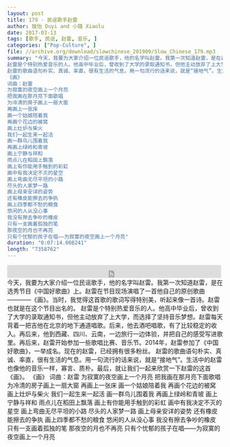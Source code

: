 ```yaml
---
layout: post
title: 179 - 民谣歌手赵雷
author: 独怡 Duyi and 小璐 Xiaolu
date: 2017-03-13
tags: [歌手, 民谣, 赵雷, 音乐, ]
categories: ["Pop-Culture", ]
file: //archive.org/download/slowchinese_201909/Slow_Chinese_179.mp3
summary: "今天，我要为大家介绍一位民谣歌手，他的名字叫赵雷。我第一次知道赵雷，是在选秀节目《中国好歌曲》上。赵雷在节目现场演唱了一首他自己的原创歌曲————《画》。当时，我觉得这首歌的歌词写得特别美，听起来像一首诗。赵雷也就是在这个节目出名的。
赵雷是个特别热爱音乐的人。他高中毕业后，曾收到了大学的录取通知书，但他主动放弃了上大学，而选择了坚持音乐梦想。赵雷每天背着一把吉他在北京的地下通道唱歌。后来，他去酒吧唱歌，有了比较稳定的收入。再后来，他到西藏、四川、云南，一边旅行一边体验，并把自己的感受写进歌里。再后来，赵雷开始参加一些歌唱比赛、音乐节。2014年，赵雷参加了《中国好歌曲》，一举成名。现在的赵雷，已经拥有很多粉丝。
赵雷的歌曲语句朴实、真诚、率直，很有生活的气息。用一句流行的话来说，就是“接地气”。生活中的赵雷也像他的音乐一样，寡言、质朴。最后，就让我们一起来欣赏一下赵雷的这首《画》。
《画》
词曲：赵雷
为寂寞的夜空画上一个月亮
把我画在那月亮下面歌唱
为冷清的房子画上一扇大窗
再画上一张床
画一个姑娘陪着我
再画个花边的被窝
画上灶炉与柴火
我们一起生来一起活
画一群鸟儿围着我
再画上绿岭和青坡
画上宁静与祥和
雨点儿在稻田上飘落
画上有你能用手触到的彩虹
画中有我决定不灭的星空
画上弯曲无尽平坦的小路
尽头的人家梦一路
画上母亲安详的姿势
还有橡皮能擦去的争执
画上四季都不愁的粮食
悠闲的人从没心事
我没有擦去争吵的橡皮
只有一支画着孤独的笔
那夜空的月也不再亮
只有个忧郁的孩子在唱——为寂寞的夜空画上一个月亮"
duration: "0:07:14.008241"
length: "7358762"
---
```


<iframe src="https://archive.org/embed/slowchinese_201909/Slow_Chinese_179.mp3" width="500" height="30" frameborder="0" webkitallowfullscreen="true" mozallowfullscreen="true" allowfullscreen></iframe>
今天，我要为大家介绍一位民谣歌手，他的名字叫赵雷。我第一次知道赵雷，是在选秀节目《中国好歌曲》上。赵雷在节目现场演唱了一首他自己的原创歌曲————《画》。当时，我觉得这首歌的歌词写得特别美，听起来像一首诗。赵雷也就是在这个节目出名的。
赵雷是个特别热爱音乐的人。他高中毕业后，曾收到了大学的录取通知书，但他主动放弃了上大学，而选择了坚持音乐梦想。赵雷每天背着一把吉他在北京的地下通道唱歌。后来，他去酒吧唱歌，有了比较稳定的收入。再后来，他到西藏、四川、云南，一边旅行一边体验，并把自己的感受写进歌里。再后来，赵雷开始参加一些歌唱比赛、音乐节。2014年，赵雷参加了《中国好歌曲》，一举成名。现在的赵雷，已经拥有很多粉丝。
赵雷的歌曲语句朴实、真诚、率直，很有生活的气息。用一句流行的话来说，就是“接地气”。生活中的赵雷也像他的音乐一样，寡言、质朴。最后，就让我们一起来欣赏一下赵雷的这首《画》。
《画》
词曲：赵雷
为寂寞的夜空画上一个月亮
把我画在那月亮下面歌唱
为冷清的房子画上一扇大窗
再画上一张床
画一个姑娘陪着我
再画个花边的被窝
画上灶炉与柴火
我们一起生来一起活
画一群鸟儿围着我
再画上绿岭和青坡
画上宁静与祥和
雨点儿在稻田上飘落
画上有你能用手触到的彩虹
画中有我决定不灭的星空
画上弯曲无尽平坦的小路
尽头的人家梦一路
画上母亲安详的姿势
还有橡皮能擦去的争执
画上四季都不愁的粮食
悠闲的人从没心事
我没有擦去争吵的橡皮
只有一支画着孤独的笔
那夜空的月也不再亮
只有个忧郁的孩子在唱——为寂寞的夜空画上一个月亮